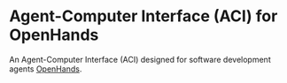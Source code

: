 # Agent-Computer Interface (ACI) for OpenHands

An Agent-Computer Interface (ACI) designed for software development agents [OpenHands](https://github.com/All-Hands-AI/OpenHands).
